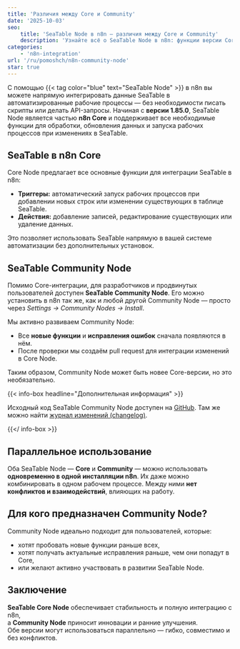 ```yaml
---
title: 'Различия между Core и Community'
date: '2025-10-03'
seo:
    title: 'SeaTable Node в n8n – различия между Core и Community'
    description: 'Узнайте всё о SeaTable Node в n8n: функции версии Core, начиная с 1.85.0, преимущества Community Node и как использовать обе версии параллельно без конфликтов.'
categories:
    - 'n8n-integration'
url: '/ru/pomoshch/n8n-community-node'
star: true
---
```


С помощью {{< tag color="blue" text="SeaTable Node" >}} в n8n вы можете напрямую интегрировать данные SeaTable в автоматизированные рабочие процессы — без необходимости писать скрипты или делать API-запросы. Начиная с **версии 1.85.0**, SeaTable Node является частью **n8n Core** и поддерживает все необходимые функции для обработки, обновления данных и запуска рабочих процессов при изменениях в SeaTable.

## SeaTable в n8n Core

Core Node предлагает все основные функции для интеграции SeaTable в n8n:

- **Триггеры:** автоматический запуск рабочих процессов при добавлении новых строк или изменении существующих в таблице SeaTable.
- **Действия:** добавление записей, редактирование существующих или удаление данных.

Это позволяет использовать SeaTable напрямую в вашей системе автоматизации без дополнительных установок.

## SeaTable Community Node

Помимо Core-интеграции, для разработчиков и продвинутых пользователей доступен **SeaTable Community Node**. Его можно установить в n8n так же, как и любой другой Community Node — просто через _Settings → Community Nodes → Install_.

Мы активно развиваем Community Node:

- Все **новые функции** и **исправления ошибок** сначала появляются в нём.
- После проверки мы создаём pull request для интеграции изменений в Core Node.

Таким образом, Community Node может быть новее Core-версии, но это необязательно.

{{< info-box headline="Дополнительная информация" >}}

Исходный код SeaTable Community Node доступен на [GitHub](https://github.com/seatable/n8n-node). Там же можно найти [журнал изменений (changelog)](https://github.com/seatable/n8n-node/blob/master/CHANGELOG.md).

{{</ info-box >}}

## Параллельное использование

Оба SeaTable Node — **Core** и **Community** — можно использовать **одновременно в одной инсталляции n8n**. Их даже можно комбинировать в одном рабочем процессе. Между ними **нет конфликтов и взаимодействий**, влияющих на работу.

## Для кого предназначен Community Node?

Community Node идеально подходит для пользователей, которые:

- хотят пробовать новые функции раньше всех,
- хотят получать актуальные исправления раньше, чем они попадут в Core,
- или желают активно участвовать в развитии SeaTable Node.

## Заключение

**SeaTable Core Node** обеспечивает стабильность и полную интеграцию с n8n,  
а **Community Node** приносит инновации и ранние улучшения.  
Обе версии могут использоваться параллельно — гибко, совместимо и без конфликтов.
